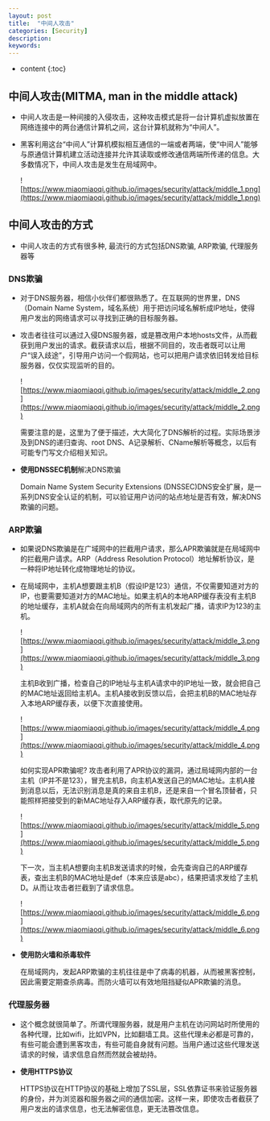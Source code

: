 ```yaml
---
layout: post
title:  "中间人攻击"
categories: [Security]
description:
keywords:
---
```


* content
{:toc}
## 中间人攻击(MITMA, man in the middle attack)

* 中间人攻击是一种间接的入侵攻击，这种攻击模式是将一台计算机虚拟放置在网络连接中的两台通信计算机之间，这台计算机就称为“中间人”。

* 黑客利用这台“中间人”计算机模拟相互通信的一端或者两端，使“中间人”能够与原通信计算机建立活动连接并允许其读取或修改通信两端所传递的信息。大多数情况下，中间人攻击是发生在局域网中。

	![https://www.miaomiaoqi.github.io/images/security/attack/middle_1.png](https://www.miaomiaoqi.github.io/images/security/attack/middle_1.png)

## 中间人攻击的方式

* 中间人攻击的方式有很多种, 最流行的方式包括DNS欺骗, ARP欺骗, 代理服务器等

### DNS欺骗

* 对于DNS服务器，相信小伙伴们都很熟悉了。在互联网的世界里，DNS（Domain Name System，域名系统）用于把访问域名解析成IP地址，使得用户发出的网络请求可以寻找到正确的目标服务器。

* 攻击者往往可以通过入侵DNS服务器，或是篡改用户本地hosts文件，从而截获到用户发出的请求。截获请求以后，根据不同目的，攻击者既可以让用户“误入歧途”，引导用户访问一个假网站，也可以把用户请求依旧转发给目标服务器，仅仅实现监听的目的。

	![https://www.miaomiaoqi.github.io/images/security/attack/middle_2.png](https://www.miaomiaoqi.github.io/images/security/attack/middle_2.png)

	需要注意的是，这里为了便于描述，大大简化了DNS解析的过程。实际场景涉及到DNS的递归查询、root DNS、A记录解析、CName解析等概念，以后有可能专门写文介绍相关知识。

* **使用DNSSEC机制**解决DNS欺骗

	Domain Name System Security Extensions (DNSSEC)DNS安全扩展，是一系列DNS安全认证的机制，可以验证用户访问的站点地址是否有效，解决DNS欺骗的问题。

### ARP欺骗

* 如果说DNS欺骗是在广域网中的拦截用户请求，那么APR欺骗就是在局域网中的拦截用户请求。ARP（Address Resolution Protocol）地址解析协议，是一种将IP地址转化成物理地址的协议。

* 在局域网中，主机A想要跟主机B（假设IP是123）通信，不仅需要知道对方的IP，也要需要知道对方的MAC地址。如果主机A的本地ARP缓存表没有主机B的地址缓存，主机A就会在向局域网内的所有主机发起广播，请求IP为123的主机。

	![https://www.miaomiaoqi.github.io/images/security/attack/middle_3.png](https://www.miaomiaoqi.github.io/images/security/attack/middle_3.png)

	主机B收到广播，检查自己的IP地址与主机A请求中的IP地址一致，就会把自己的MAC地址返回给主机A。主机A接收到反馈以后，会把主机B的MAC地址存入本地ARP缓存表，以便下次直接使用。

	![https://www.miaomiaoqi.github.io/images/security/attack/middle_4.png](https://www.miaomiaoqi.github.io/images/security/attack/middle_4.png)

	如何实现APR欺骗呢? 攻击者利用了APR协议的漏洞，通过局域网内部的一台主机（IP并不是123），冒充主机B，向主机A发送自己的MAC地址。主机A接到消息以后，无法识别消息是真的来自主机B，还是来自一个冒名顶替者，只能照样把接受到的新MAC地址存入ARP缓存表，取代原先的记录。

	![https://www.miaomiaoqi.github.io/images/security/attack/middle_5.png](https://www.miaomiaoqi.github.io/images/security/attack/middle_5.png)

	下一次，当主机A想要向主机B发送请求的时候，会先查询自己的ARP缓存表，查出主机B的MAC地址是def（本来应该是abc），结果把请求发给了主机D。从而让攻击者拦截到了请求信息。

	![https://www.miaomiaoqi.github.io/images/security/attack/middle_6.png](https://www.miaomiaoqi.github.io/images/security/attack/middle_6.png)

* **使用防火墙和杀毒软件**

	在局域网内，发起ARP欺骗的主机往往是中了病毒的机器，从而被黑客控制，因此需要定期查杀病毒。而防火墙可以有效地阻挡疑似APR欺骗的消息。

### 代理服务器

* 这个概念就很简单了。所谓代理服务器，就是用户主机在访问网站时所使用的各种代理，比如wifi，比如VPN，比如翻墙工具。这些代理未必都是可靠的，有些可能会遭到黑客攻击，有些可能自身就有问题。当用户通过这些代理发送请求的时候，请求信息自然而然就会被劫持。

* **使用HTTPS协议**

	HTTPS协议在HTTP协议的基础上增加了SSL层，SSL依靠证书来验证服务器的身份，并为浏览器和服务器之间的通信加密。这样一来，即使攻击者截获了用户发出的请求信息，也无法解密信息，更无法篡改信息。